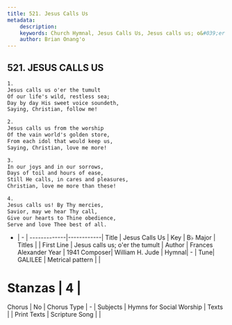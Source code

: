```yaml
---
title: 521. Jesus Calls Us
metadata:
    description: 
    keywords: Church Hymnal, Jesus Calls Us, Jesus calls us; o&#039;er the tumult, 
    author: Brian Onang'o
---
```



## 521. JESUS CALLS US

```txt
1.
Jesus calls us o'er the tumult
Of our life's wild, restless sea;
Day by day His sweet voice soundeth,
Saying, Christian, follow me!

2.
Jesus calls us from the worship
Of the vain world's golden store,
From each idol that would keep us,
Saying, Christian, love me more!

3.
In our joys and in our sorrows,
Days of toil and hours of ease,
Still He calls, in cares and pleasures,
Christian, love me more than these!

4.
Jesus calls us! By Thy mercies,
Savior, may we hear Thy call,
Give our hearts to Thine obedience,
Serve and love Thee best of all.
```

- |   -  |
-------------|------------|
Title | Jesus Calls Us |
Key | B♭ Major |
Titles |  |
First Line | Jesus calls us; o&#039;er the tumult |
Author |  Frances Alexander
Year | 1941
Composer| William H. Jude |
Hymnal|  - |
Tune| GALILEE |
Metrical pattern | |
# Stanzas | 4 |
Chorus | No |
Chorus Type | - |
Subjects | Hymns for Social Worship |
Texts |  |
Print Texts | 
Scripture Song |  |
  
